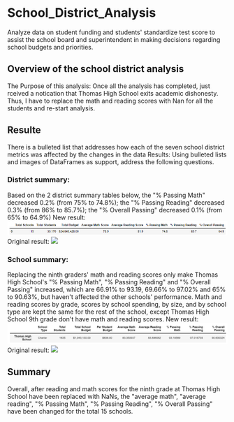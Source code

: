 # School_District_Analysis
Analyze data on student funding and students' standardize test score to assist the school board and superintendent in making decisions regarding school budgets and priorities.
## Overview of the school district analysis
The Purpose of this analysis: Once all the analysis has completed, just rceived a notication that Thomas High School exits academic dishonesty. Thus, I have to replace the math and reading scores with Nan for all the students and re-start analysis.
## Resulte
There is a bulleted list that addresses how each of the seven school district metrics was affected by the changes in the data
Results: Using bulleted lists and images of DataFrames as support, address the following questions.

### District summary: 
Based on the 2 district summary tables below, the "% Passing Math" decreased 0.2% (from 75% to 74.8%); the "% Passing Reading" decreased 0.3% (from 86% to 85.7%); the "% Overall Passing" decreased 0.1% (from 65% to 64.9%)
New result: ![](district_summary.PNG)
Original result: ![](district_summary.PNG_ori.PNG)
### School summary:
Replacing the ninth graders' math and reading scores only make Thomas High School's "% Passing Math", "% Passing Reading" and "% Overall Passing" increased, which are 66.91% to 93.19, 69.66% to 97.02% and 65% to 90.63%, but haven't affected the other schools' performance. Math and reading scores by grade, scores by school spending, by size, and by school type are kept the same for the rest of the school, except Thomas High School 9th grade don't have math and reading scores.
New result: ![](school_summary.PNG)
Original result: ![](school_summary_ori.PNG)

## Summary
Overall, after reading and math scores for the ninth grade at Thomas High School have been replaced with NaNs, the "average math", "average reading", "% Passing Math", "% Passing Reading", "% Overall Passing" have been changed for the total 15 schools.
